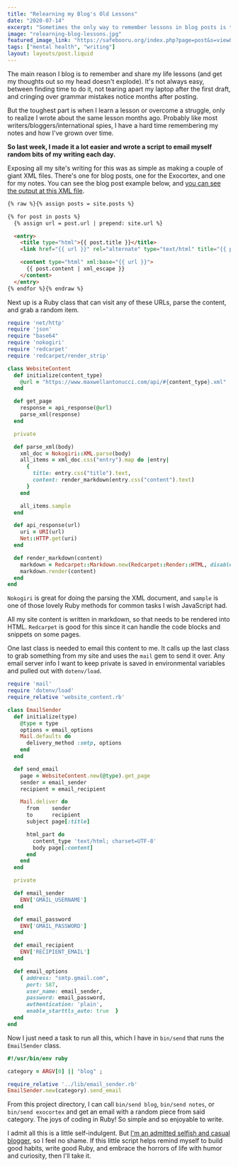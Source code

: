 ```yaml
---
title: "Relearning my Blog's Old Lessons"
date: "2020-07-14"
excerpt: "Sometimes the only way to remember lessons in blog posts is to email them to myself."
image: "relearning-blog-lessons.jpg"
featured_image_link: "https://safebooru.org/index.php?page=post&s=view&id=2075257"
tags: ["mental health", "writing"]
layout: layouts/post.liquid
---
```


The main reason I blog is to remember and share my life lessons (and get my thoughts out so my head doesn't explode). It's not always easy, between finding time to do it, not tearing apart my laptop after the first draft, and cringing over grammar mistakes notice months after posting.

But the toughest part is when I learn a lesson or overcome a struggle, only to realize I wrote about the same lesson months ago. Probably like most writers/bloggers/international spies, I have a hard time remembering my notes and how I've grown over time.

**So last week, I made it a lot easier and wrote a script to email myself random bits of my writing each day.**

Exposing all my site's writing for this was as simple as making a couple of giant XML files. There's one for blog posts, one for the Exocortex, and one for my notes. You can see the blog post example below, and [you can see the output at this XML file](/api/blog.xml).

```html
{% raw %}{% assign posts = site.posts %}

{% for post in posts %}
  {% assign url = post.url | prepend: site.url %}

  <entry>
    <title type="html">{{ post.title }}</title>
    <link href="{{ url }}" rel="alternate" type="text/html" title="{{ post.title }}"/>

    <content type="html" xml:base="{{ url }}">
      {{ post.content | xml_escape }}
    </content>
  </entry>
{% endfor %}{% endraw %}
```

Next up is a Ruby class that can visit any of these URLs, parse the content, and grab a random item.

```ruby
require 'net/http'
require 'json'
require "base64"
require 'nokogiri'
require 'redcarpet'
require 'redcarpet/render_strip'

class WebsiteContent
  def initialize(content_type)
    @url = "https://www.maxwellantonucci.com/api/#{content_type}.xml"
  end

  def get_page
    response = api_response(@url)
    parse_xml(response)
  end

  private

  def parse_xml(body)
    xml_doc = Nokogiri::XML.parse(body)
    all_items = xml_doc.css("entry").map do |entry|
      {
        title: entry.css("title").text,
        content: render_markdown(entry.css("content").text)
      }
    end

    all_items.sample
  end

  def api_response(url)
    uri = URI(url)
    Net::HTTP.get(uri)
  end

  def render_markdown(content)
    markdown = Redcarpet::Markdown.new(Redcarpet::Render::HTML, disable_indented_code_blocks: true, fenced_code_blocks: true)
    markdown.render(content)
  end
end
```

`Nokogiri` is great for doing the parsing the XML document, and `sample` is one of those lovely Ruby methods for common tasks I wish JavaScript had.

All my site content is written in markdown, so that needs to be rendered into HTML. `Redcarpet` is good for this since it can handle the code blocks and snippets on some pages.

One last class is needed to email this content to me. It calls up the last class to grab something from my site and uses the `mail` gem to send it over. Any email server info I want to keep private is saved in environmental variables and pulled out with `dotenv/load`.

```ruby
require 'mail'
require 'dotenv/load'
require_relative 'website_content.rb'

class EmailSender
  def initialize(type)
    @type = type
    options = email_options
    Mail.defaults do
      delivery_method :smtp, options
    end
  end

  def send_email
    page = WebsiteContent.new(@type).get_page
    sender = email_sender
    recipient = email_recipient

    Mail.deliver do
      from    sender
      to      recipient
      subject page[:title]

      html_part do
        content_type 'text/html; charset=UTF-8'
        body page[:content]
      end
    end
  end

  private

  def email_sender
    ENV['GMAIL_USERNAME']
  end

  def email_password
    ENV['GMAIL_PASSWORD']
  end

  def email_recipient
    ENV['RECIPIENT_EMAIL']
  end

  def email_options
    { address: "smtp.gmail.com",
      port: 587,
      user_name: email_sender,
      password: email_password,
      authentication: 'plain',
      enable_starttls_auto: true  }
  end
end
```

Now I just need a task to run all this, which I have in `bin/send` that runs the `EmailSender` class.

```ruby
#!/usr/bin/env ruby

category = ARGV[0] || "blog" ;

require_relative '../lib/email_sender.rb'
EmailSender.new(category).send_email
```

From this project directory, I can call `bin/send blog`, `bin/send notes`, or `bin/send exocortex` and get an email with a random piece from said category. The joys of coding in Ruby! So simple and so enjoyable to write.

I admit all this is a little self-indulgent. But [I'm an admitted selfish and casual blogger](URLHERE), so I feel no shame. If this little script helps remind myself to build good habits, write good Ruby, and embrace the horrors of life with humor and curiosity, then I'll take it.
